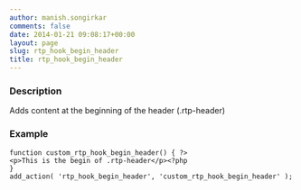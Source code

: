 ```yaml
---
author: manish.songirkar
comments: false
date: 2014-01-21 09:08:17+00:00
layout: page
slug: rtp_hook_begin_header
title: rtp_hook_begin_header
---
```


### Description


Adds content at the beginning of the header (.rtp-header)


### Example



    
    function custom_rtp_hook_begin_header() { ?>
    <p>This is the begin of .rtp-header</p><?php
    }
    add_action( 'rtp_hook_begin_header', 'custom_rtp_hook_begin_header' );
